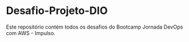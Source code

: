 # Desafio-Projeto-DIO
Este repositório contém todos os desafios do Bootcamp Jornada DevOps com AWS - Impulso.
